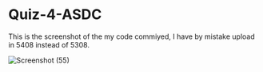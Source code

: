 # Quiz-4-ASDC

This is the screenshot of the my code commiyed, I have by mistake upload in 5408 instead of 5308.


![Screenshot (55)](https://github.com/user-attachments/assets/2727e2c6-e246-4584-988b-e76065635b97)
